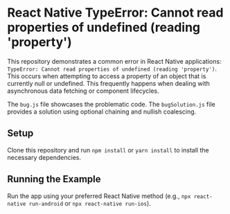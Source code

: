 # React Native TypeError: Cannot read properties of undefined (reading 'property')

This repository demonstrates a common error in React Native applications: `TypeError: Cannot read properties of undefined (reading 'property')`. This occurs when attempting to access a property of an object that is currently null or undefined. This frequently happens when dealing with asynchronous data fetching or component lifecycles.

The `bug.js` file showcases the problematic code. The `bugSolution.js` file provides a solution using optional chaining and nullish coalescing.

## Setup

Clone this repository and run `npm install` or `yarn install` to install the necessary dependencies.

## Running the Example

Run the app using your preferred React Native method (e.g., `npx react-native run-android` or `npx react-native run-ios`).